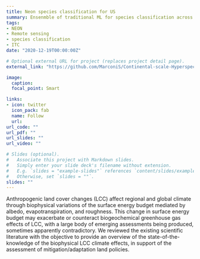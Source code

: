 ```yaml
---
title: Neon species classification for US
summary: Ensenmble of traditional ML for species classification across the US
tags:
- NEON
- Remote sensing
- species classification
- ITC
date: "2020-12-19T00:00:00Z"

# Optional external URL for project (replaces project detail page).
external_link: "https://github.com/MarconiS/Continental-scale-Hyperspectral-tree-species-classification-in-the-National-Ecological-Observatory-N"

image:  
  caption:
  focal_point: Smart

links:
- icon: twitter
  icon_pack: fab
  name: Follow
  url:
url_code: ""
url_pdf: ""
url_slides: ""
url_video: ""

# Slides (optional).
#   Associate this project with Markdown slides.
#   Simply enter your slide deck's filename without extension.
#   E.g. `slides = "example-slides"` references `content/slides/example-slides.md`.
#   Otherwise, set `slides = ""`.
slides: ""
---
```


Anthropogenic land cover changes (LCC) affect regional and global climate through biophysical variations of the surface energy budget mediated by albedo, evapotranspiration, and roughness. This change in surface energy budget may exacerbate or counteract biogeochemical greenhouse gas effects of LCC, with a large body of emerging assessments being produced, sometimes apparently contradictory. We reviewed the existing scientific literature with the objective to provide an overview of the state-of-the-knowledge of the biophysical LCC climate effects, in support of the assessment of mitigation/adaptation land policies.
